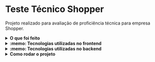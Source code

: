 # Teste Técnico Shopper

Projeto realizado para avaliação de proficiência técnica para empresa Shopper.

<details>
  <summary><strong>O que foi feito</strong></summary></br>

  Neste projeto desenvolvi uma Aplicação fullstack capaz de ler um arquivo .csv e atualizar um banco de dados em escala, caso satisfaça as validações.
</details>

<details>
  <summary><strong>:memo: Tecnologias utilizadas no frontend</strong></summary><br />

  - `Typescript`;
  - `React`;
  - `Axios`;
  - `React-router-dom`

  </details>

  <details>
  <summary><strong>:memo: Tecnologias utilizadas no backend</strong></summary><br />

  - `Mysql`
  - `Sequelize`
  - `Node.js`
  - `Express`
  - `Typescript`
  - `Cors`
  - `Joi`

  </details>
<details>
  <summary><strong>Como rodar o projeto</strong></summary></br>

  **Com Docker:**

  ** :warning: Antes de começar, seu docker-compose precisa estar na versão 1.29 ou superior. [Veja aqui](https://www.digitalocean.com/community/tutorials/how-to-install-and-use-docker-compose-on-ubuntu-20-04-pt) ou [na documentação](https://docs.docker.com/compose/install/) como instalá-lo. No primeiro artigo, você pode substituir onde está com `1.26.0` por `1.29.2`.**

- [ ] `docker-compose up -d --build`

</details>

</details>

